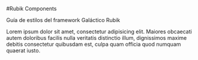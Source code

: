#Rubik Components

Guía de estilos del framework Galáctico Rubik

Lorem ipsum dolor sit amet, consectetur adipisicing elit. Maiores obcaecati autem doloribus facilis nulla veritatis distinctio illum, dignissimos maxime debitis consectetur quibusdam est, culpa quam officia quod numquam quaerat iusto.